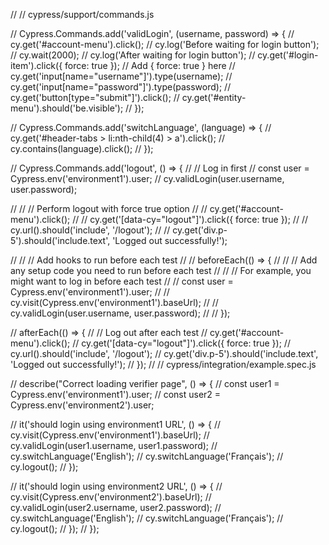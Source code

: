 // // cypress/support/commands.js

// Cypress.Commands.add('validLogin', (username, password) => {
// cy.get('#account-menu').click();
// cy.log('Before waiting for login button');
// cy.wait(2000);
// cy.log('After waiting for login button');
// cy.get('#login-item').click({ force: true }); // Add { force: true } here
// cy.get('input[name="username"]').type(username);
// cy.get('input[name="password"]').type(password);
// cy.get('button[type="submit"]').click();
// cy.get('#entity-menu').should('be.visible');
// });

// Cypress.Commands.add('switchLanguage', (language) => {
// cy.get('#header-tabs > li:nth-child(4) > a').click();
// cy.contains(language).click();
// });

// Cypress.Commands.add('logout', () => {
// // Log in first
// const user = Cypress.env('environment1').user;
// cy.validLogin(user.username, user.password);

// // // Perform logout with force true option
// // cy.get('#account-menu').click();
// // cy.get('[data-cy="logout"]').click({ force: true });
// // cy.url().should('include', '/logout');
// // cy.get('div.p-5').should('include.text', 'Logged out successfully!');

// // // Add hooks to run before each test
// // beforeEach(() => {
// // // Add any setup code you need to run before each test
// // // For example, you might want to log in before each test
// // const user = Cypress.env('environment1').user;
// // cy.visit(Cypress.env('environment1').baseUrl);
// // cy.validLogin(user.username, user.password);
// // });

// afterEach(() => {
// // Log out after each test
// cy.get('#account-menu').click();
// cy.get('[data-cy="logout"]').click({ force: true });
// cy.url().should('include', '/logout');
// cy.get('div.p-5').should('include.text', 'Logged out successfully!');
// });
// // cypress/integration/example.spec.js

// describe("Correct loading verifier page", () => {
// const user1 = Cypress.env('environment1').user;
// const user2 = Cypress.env('environment2').user;

// it('should login using environment1 URL', () => {
// cy.visit(Cypress.env('environment1').baseUrl);
// cy.validLogin(user1.username, user1.password);
// cy.switchLanguage('English');
// cy.switchLanguage('Français');
// cy.logout();
// });

// it('should login using environment2 URL', () => {
// cy.visit(Cypress.env('environment2').baseUrl);
// cy.validLogin(user2.username, user2.password);
// cy.switchLanguage('English');
// cy.switchLanguage('Français');
// cy.logout();
// });
// });
